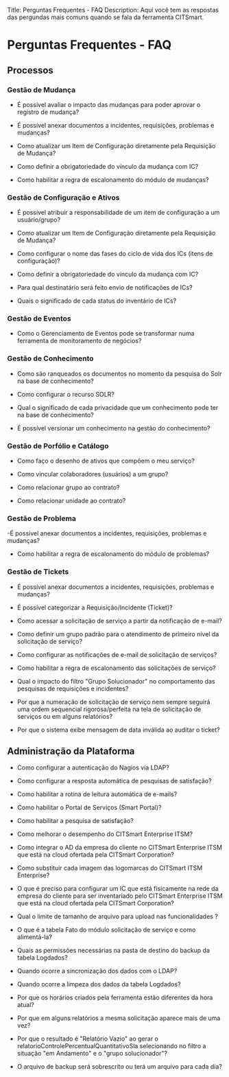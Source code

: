 Title: Perguntas Frequentes - FAQ
Description: Aqui você tem as respostas das pergundas mais comuns quando se fala da ferramenta CITSmart.

# Perguntas Frequentes - FAQ

## Processos

### Gestão de Mudança

- É possível avaliar o impacto das mudanças para poder aprovar o registro de mudança?

- É possível anexar documentos a incidentes, requisições, problemas e mudanças?

- Como atualizar um Item de Configuração diretamente pela Requisição de Mudança?

- Como definir a obrigatoriedade do vínculo da mudança com IC?

- Como habilitar a regra de escalonamento do módulo de mudanças?

### Gestão de Configuração e Ativos

- É possível atribuir a responsabilidade de um item de configuração a um usuário/grupo?

- Como atualizar um Item de Configuração diretamente pela Requisição de Mudança?

- Como configurar o nome das fases do ciclo de vida dos ICs (itens de configuração)?

- Como definir a obrigatoriedade do vínculo da mudança com IC?

- Para qual destinatário será feito envio de notificações de ICs?

- Quais o significado de cada status do inventário de ICs?


### Gestão de Eventos

- Como o Gerenciamento de Eventos pode se transformar numa ferramenta de monitoramento de negócios?

### Gestão de Conhecimento

- Como são ranqueados os documentos no momento da pesquisa do Solr na base de conhecimento?

- Como configurar o recurso SOLR?

- Qual o significado de cada privacidade que um conhecimento pode ter na base de conhecimento?

- É possível versionar um conhecimento na gestão do conhecimento?

### Gestão de Porfólio e Catálogo

- Como faço o desenho de ativos que compõem o meu serviço?

- Como vincular colaboradores (usuários) a um grupo?

- Como relacionar grupo ao contrato?

- Como relacionar unidade ao contrato?


### Gestão de Problema

-É possível anexar documentos a incidentes, requisições, problemas e mudanças?

- Como habilitar a regra de escalonamento do módulo de problemas?


### Gestão de Tickets

- É possível anexar documentos a incidentes, requisições, problemas e mudanças?

- É possível categorizar a Requisição/Incidente (Ticket)?

- Como acessar a solicitação de serviço a partir da notificação de e-mail?

- Como definir um grupo padrão para o atendimento de primeiro nível da solicitação de serviço?

- Como configurar as notificações de e-mail de solicitação de serviços?

- Como habilitar a regra de escalonamento das solicitações de serviço?

- Qual o impacto do filtro "Grupo Solucionador" no comportamento das pesquisas de requisições e incidentes?

- Por que a numeração de solicitação de serviço nem sempre seguirá uma ordem sequencial rigorosa/perfeita na tela de solicitação de serviços ou em alguns relatórios?

- Por que o sistema exibe mensagem de data inválida ao auditar o ticket?

## Administração da Plataforma

- Como configurar a autenticação do Nagios via LDAP?

- Como configurar a resposta automática de pesquisas de satisfação?

- Como habilitar a rotina de leitura automática de e-mails?

- Como habilitar o Portal de Serviços (Smart Portal)?

- Como habilitar a pesquisa de satisfação?

- Como melhorar o desempenho do CITSmart Enterprise ITSM?

- Como integrar o AD da empresa do cliente no CITSmart Enterprise ITSM que está na cloud ofertada pela CITSmart Corporation?

- Como substituir cada imagem das logomarcas do CITSmart ITSM Enterprise?

- O que é preciso para configurar um IC que está fisicamente na rede da empresa do cliente para ser inventariado pelo CITSmart Enterprise ITSM que está na cloud ofertada pela CITSmart Corporation?

- Qual o limite de tamanho de arquivo para upload nas funcionalidades ?

- O que é a tabela Fato do módulo solicitação de serviço e como alimentá-la?

- Quais as permissões necessárias na pasta de destino do backup da tabela Logdados?

- Quando ocorre a sincronização dos dados com o LDAP?

- Quando ocorre a limpeza dos dados da tabela Logdados?

- Por que os horários criados pela ferramenta estão diferentes da hora atual?

- Por que em alguns relatórios a mesma solicitação aparece mais de uma vez?

- Por que o resultado é "Relatório Vazio" ao gerar o relatorioControlePercentualQuantitativoSla selecionando no filtro a situação "em Andamento" e o "grupo solucionador"?

- O arquivo de backup será sobrescrito ou terá um arquivo para cada dia?
